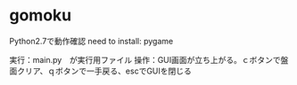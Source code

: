 # gomoku

Python2.7で動作確認
need to install: pygame

実行：main.py　が実行用ファイル
操作：GUI画面が立ち上がる。ｃボタンで盤面クリア、ｑボタンで一手戻る、escでGUIを閉じる
